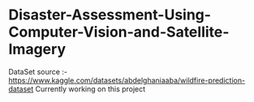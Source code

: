 # Disaster-Assessment-Using-Computer-Vision-and-Satellite-Imagery

DataSet source :- https://www.kaggle.com/datasets/abdelghaniaaba/wildfire-prediction-dataset
Currently working on this project
